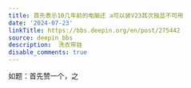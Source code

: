 ```yaml
---
title: 首先表示10几年前的电脑还 a可以装V23其次独显不可用
date: '2024-07-23'
linkTitle: https://bbs.deepin.org/en/post/275442
source: deepin_bbs
description:  洗衣带娃 
disable_comments: true
---
```

如题：首先赞一个，之

